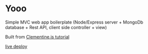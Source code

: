 # Yooo

Simple MVC web app boilerplate (Node/Express server + MongoDb database + Rest API, client side controller + view)

Built from [Clementine.js tutorial](http://www.clementinejs.com/tutorials/tutorial-beginner.html)

[live deploy](http://pudding.cloudno.de/)